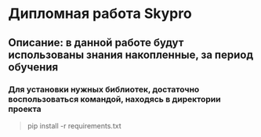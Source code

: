# Дипломная работа Skypro
## Описание: в данной работе будут использованы знания накопленные, за период обучения

### Для установки нужных библиотек, достаточно воспользоваться командой, находясь в директории проекта
> pip install -r requirements.txt